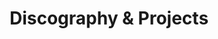 ---
# An instance of the Accomplishments widget.
# Documentation: https://wowchemy.com/docs/page-builder/
widget: accomplishments

active: false

# This file represents a page section.
headless: true

# Order that this section appears on the page.
weight: 20

# Note: `&shy;` is used to add a 'soft' hyphen in a long heading.
#title: 'Disco&shy;graphy'
title: 'Disco&shy;graphy & Projects'
subtitle:

# Date format
#   Refer to https://wowchemy.com/docs/customization/#date-format
date_format: "2006"

# Accomplishments.
#   Add/remove as many `item` blocks below as you like.
#   `title`, `organization`, and `date_start` are the required parameters.
#   Leave other parameters empty if not required.
#   Begin multi-line descriptions with YAML's `|2-` multi-line prefix.
item:
- date_start: "2001-01-01"
  organization: 2B1, Indonesia
  organization_url: ""
  title: 2B1
  url: ""
- date_start: "2006-01-01"
  organization: Chorios
  organization_url: ""
  title: Menschen
  url: ""
  description: "Bass, Drum Programming, Arranging"
- date_start: "2008-01-01"
  organization: The Gospel House
  organization_url: https://www.thegospelhouse.de
  title: Looking For You
  url: https://open.spotify.com/album/6Q6w3AU1vqP5lFXjHUutZp
- date_start: "2008-01-01"
  organization: Ollie Green, UK
  organization_url: ""
  title: Hold On
  url: ""
- date_start: "2010-01-01"
  organization: Panta Rei
  organization_url: ""
  title: Panta Rei
  url: ""
- date_start: "2009-01-01"
  organization: The Players Theatre, Singapore
  organization_url: http://theplayerstheatre.org
  title: The Meg & Mog Show
  url: http://theplayerstheatre.org/Season/Schools/Meg%20and%20Mog.htm
- date_start: "2018-01-01"
  organization: Karsten Schneider
  organization_url: https://www.klangreim.de
  title: Psalmpoet
  url: https://psalmpoet.de
- date_start: "2022-07-01"
  organization: Gospel im Osten
  organization_url: https://www.gospelimosten.de
  title: Window of Hope
  url: https://www.youtube.com/watch?v=x_JINFHP0RA
design:
  columns: '2' 
---